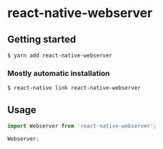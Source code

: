 # react-native-webserver

## Getting started

`$ yarn add react-native-webserver`

### Mostly automatic installation

`$ react-native link react-native-webserver`

## Usage
```javascript
import Webserver from 'react-native-webserver';

Webserver;
```
